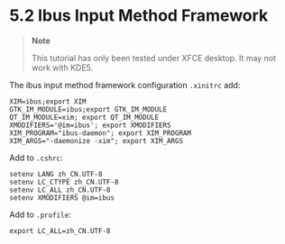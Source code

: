 # 5.2 Ibus Input Method Framework

>**Note**
>
>This tutorial has only been tested under XFCE desktop. It may not work with KDE5.

The ibus input method framework configuration `.xinitrc` add:

```
XIM=ibus;export XIM
GTK_IM_MODULE=ibus;export GTK_IM_MODULE
QT_IM_MODULE=xim; export QT_IM_MODULE
XMODIFIERS='@im=ibus'; export XMODIFIERS
XIM_PROGRAM="ibus-daemon"; export XIM_PROGRAM
XIM_ARGS="-daemonize -xim"; export XIM_ARGS
```

Add to `.cshrc`:

```
setenv LANG zh_CN.UTF-8
setenv LC_CTYPE zh_CN.UTF-8
setenv LC_ALL zh_CN.UTF-8
setenv XMODIFIERS @im=ibus
```

Add to `.profile`:

```
export LC_ALL=zh_CN.UTF-8
```
